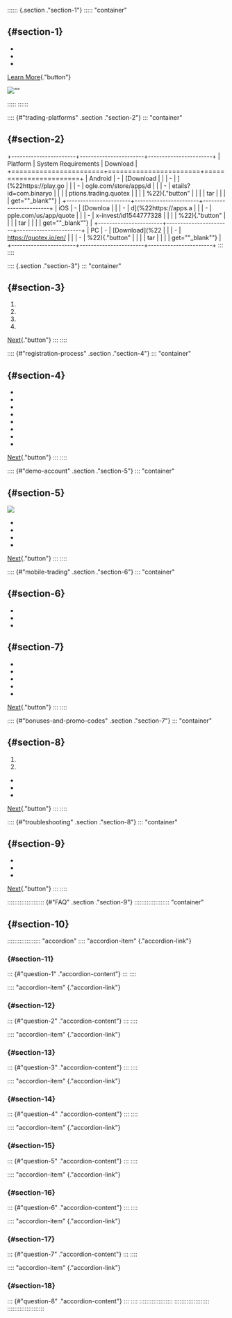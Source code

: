 :::::: {.section ."section-1"}
::::: \"container\"



##  {#section-1}

-   
-   
-   

[Learn More](\%22#trading-platforms\%22){."button"}







![""](\%22image-1.png\%22)



:::::
::::::

:::: {#"trading-platforms" .section ."section-2"}
::: \"container\"
##  {#section-2}

+-----------------------+-----------------------+-----------------------+
| Platform              | System Requirements   | Download              |
+=======================+=======================+=======================+
| Android               | -                     | [Download             |
|                       | -                     | ](\%22https://play.go |
|                       | -                     | ogle.com/store/apps/d |
|                       | -                     | etails?id=com.binaryo |
|                       |                       | ptions.trading.quotex |
|                       |                       | \%22){."button" |
|                       |                       | tar                   |
|                       |                       | get=""_blank""} |
+-----------------------+-----------------------+-----------------------+
| iOS                   | -                     | [Downloa              |
|                       | -                     | d](\%22https://apps.a |
|                       | -                     | pple.com/us/app/quote |
|                       | -                     | x-invest/id1544777328 |
|                       |                       | \%22){."button" |
|                       |                       | tar                   |
|                       |                       | get=""_blank""} |
+-----------------------+-----------------------+-----------------------+
| PC                    | -                     | [Download](\%22       |
|                       | -                     | https://quotex.io/en/ |
|                       | -                     | \%22){."button" |
|                       |                       | tar                   |
|                       |                       | get=""_blank""} |
+-----------------------+-----------------------+-----------------------+
:::
::::

:::: {.section ."section-3"}
::: \"container\"
##  {#section-3}

1.  
2.  
3.  
4.  

[Next](\%22#registration-process\%22){."button"}
:::
::::

:::: {#"registration-process" .section ."section-4"}
::: \"container\"
##  {#section-4}

-   
-   
-   
-   
-   
-   
-   
-   

[Next](\%22#demo-account\%22){."button"}
:::
::::

:::: {#"demo-account" .section ."section-5"}
::: \"container\"
##  {#section-5}

[![](https://static.quotex.io/files/3_en/300_250.jpg)](https://traff.sbs/brokerqxlid)

-   
-   
-   
-   

[Next](\%22#mobile-trading\%22){."button"}
:::
::::

:::: {#"mobile-trading" .section ."section-6"}
::: \"container\"
##  {#section-6}

-   
-   
-   

##  {#section-7}

-   
-   
-   
-   
-   

[Next](\%22#bonuses-and-promo-codes\%22){."button"}
:::
::::

:::: {#"bonuses-and-promo-codes" .section ."section-7"}
::: \"container\"
##  {#section-8}

1.  
2.  

-   
-   
-   

[Next](\%22#troubleshooting\%22){."button"}
:::
::::

:::: {#"troubleshooting" .section ."section-8"}
::: \"container\"
##  {#section-9}

-   
-   
-   

[Next](\%22#FAQ\%22){."button"}
:::
::::

::::::::::::::::::::: {#"FAQ" .section ."section-9"}
:::::::::::::::::::: \"container\"
##  {#section-10}

::::::::::::::::::: \"accordion\"
:::: \"accordion-item\"
[](\%22#question-1\%22){."accordion-link"}

###  {#section-11}

::: {#"question-1" ."accordion-content"}
:::
::::

:::: \"accordion-item\"
[](\%22#question-2\%22){."accordion-link"}

###  {#section-12}

::: {#"question-2" ."accordion-content"}
:::
::::

:::: \"accordion-item\"
[](\%22#question-3\%22){."accordion-link"}

###  {#section-13}

::: {#"question-3" ."accordion-content"}
:::
::::

:::: \"accordion-item\"
[](\%22#question-4\%22){."accordion-link"}

###  {#section-14}

::: {#"question-4" ."accordion-content"}
:::
::::

:::: \"accordion-item\"
[](\%22#question-5\%22){."accordion-link"}

###  {#section-15}

::: {#"question-5" ."accordion-content"}
:::
::::

:::: \"accordion-item\"
[](\%22#question-6\%22){."accordion-link"}

###  {#section-16}

::: {#"question-6" ."accordion-content"}
:::
::::

:::: \"accordion-item\"
[](\%22#question-7\%22){."accordion-link"}

###  {#section-17}

::: {#"question-7" ."accordion-content"}
:::
::::

:::: \"accordion-item\"
[](\%22#question-8\%22){."accordion-link"}

###  {#section-18}

::: {#"question-8" ."accordion-content"}
:::
::::
:::::::::::::::::::
::::::::::::::::::::
:::::::::::::::::::::

